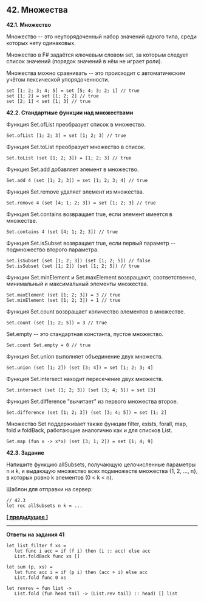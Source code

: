 ## 42. Множества

**42.1. Множество**

Множество -- это неупорядоченный набор значений одного типа, среди которых нету одинаковых.

Множество в F# задаётся ключевым словом set, за которым следует список значений (порядок значений в нём не играет роли).

Множества можно сравнивать -- это происходит с автоматическим учётом лексической упорядоченности.

```
set [1; 2; 3; 4; 5] = set [5; 4; 3; 2; 1] // true
set [1; 2] = set [1; 2; 2] // true
set [2; 1] < set [1; 3] // true
```

**42.2. Стандартные функции над множествами**

Функция Set.ofList преобразует список в множество.

```
Set.ofList [1; 2; 3] = set [1; 2; 3] // true
```

Функция Set.toList преобразует множество в список.

```
Set.toList (set [1; 2; 3]) = [1; 2; 3] // true
```

Функция Set.add добавляет элемент в множество.

```
Set.add 4 (set [1; 2; 3]) = set [1; 2; 3; 4] // true
```

Функция Set.remove удаляет элемент из множества.

```
Set.remove 4 (set [4; 1; 2; 3]) = set [1; 2; 3] // true
```

Функция Set.contains возвращает true, если элемент имеется в множестве.

```
Set.contains 4 (set [4; 1; 2; 3]) // true
```

Функция Set.isSubset возвращает true, если первый параметр -- подмножество второго параметра.

```
Set.isSubset (set [1; 2; 3]) (set [1; 2; 5]) // false
Set.isSubset (set [1; 2]) (set [1; 2; 5]) // true
```

Функции Set.minElement и Set.maxElement возвращают, соответственно, минимальный и максимальный элементы множества.

```
Set.maxElement (set [1; 2; 3]) = 3 // true
Set.minElement (set [1; 2; 3]) = 1 // true
```

Функция Set.count возвращает количество элементов в множестве.

```
Set.count (set [1; 2; 5]) = 3 // true
```

Set.empty -- это стандартная константа, пустое множество.

```
Set.count Set.empty = 0 // true
```

Функция Set.union выполняет объединение двух множеств.

```
Set.union (set [1; 2]) (set [3; 4]) = set [1; 2; 3; 4]
```

Функция Set.intersect находит пересечение двух множеств.

```
Set.intersect (set [1; 2; 3]) (set [3; 4; 5]) = set [3]
```

Функция Set.difference "вычитает" из первого множества второе.

```
Set.difference (set [1; 2; 3]) (set [3; 4; 5]) = set [1; 2]
```

Множество Set поддерживает также функции filter, exists, forall, map, fold и foldBack, работающие аналогично как и для списков List.

```
Set.map (fun x -> x*x) (set [3; 1; 2]) = set [1; 4; 9]
```

**42.3. Задание**

Напишите функцию allSubsets, получающую целочисленные параметры n и k, и выдающую множество всех подмножеств множества {1, 2, ..., n}, в которых ровно k элементов (0 < k < n).

Шаблон для отправки на сервер:

```
// 42.3
let rec allSubsets n k = ...
```

**[[ предыдущее ]](https://skillsmart.ru/fp/fsh/k8d3b08138.html)**

---

**Ответы на задания 41**

```
let list_filter f xs = 
   let func i acc = if (f i) then (i :: acc) else acc  
   List.foldBack func xs [] 
  
let sum (p, xs) = 
   let func acc i = if (p i) then (acc + i) else acc 
   List.fold func 0 xs 
  
let revrev = fun list -> 
   List.fold (fun head tail -> (List.rev tail) :: head) [] list
```

